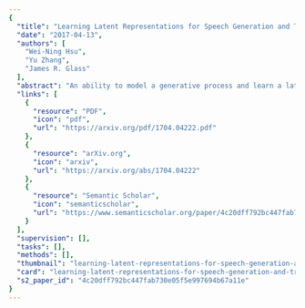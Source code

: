 ```yaml
---
{
  "title": "Learning Latent Representations for Speech Generation and Transformation",
  "date": "2017-04-13",
  "authors": [
    "Wei-Ning Hsu",
    "Yu Zhang",
    "James R. Glass"
  ],
  "abstract": "An ability to model a generative process and learn a latent representation for speech in an unsupervised fashion will be crucial to process vast quantities of unlabelled speech data. Recently, deep probabilistic generative models such as Variational Autoencoders (VAEs) have achieved tremendous success in modeling natural images. In this paper, we apply a convolutional VAE to model the generative process of natural speech. We derive latent space arithmetic operations to disentangle learned latent representations. We demonstrate the capability of our model to modify the phonetic content or the speaker identity for speech segments using the derived operations, without the need for parallel supervisory data.",
  "links": [
    {
      "resource": "PDF",
      "icon": "pdf",
      "url": "https://arxiv.org/pdf/1704.04222.pdf"
    },
    {
      "resource": "arXiv.org",
      "icon": "arxiv",
      "url": "https://arxiv.org/abs/1704.04222"
    },
    {
      "resource": "Semantic Scholar",
      "icon": "semanticscholar",
      "url": "https://www.semanticscholar.org/paper/4c20dff792bc447fab730e05f5e997694b67a11e"
    }
  ],
  "supervision": [],
  "tasks": [],
  "methods": [],
  "thumbnail": "learning-latent-representations-for-speech-generation-and-transformation-thumb.jpg",
  "card": "learning-latent-representations-for-speech-generation-and-transformation-card.jpg",
  "s2_paper_id": "4c20dff792bc447fab730e05f5e997694b67a11e"
}
---
```



